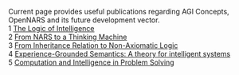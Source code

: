 Current page provides useful publications regarding AGI Concepts, OpenNARS and its future development vector.
<br/>
 1 [The Logic of Intelligence](http://sites.google.com/site/narswang/publications/wang.logic_intelligence.pdf)
<br/>
 2 [From NARS to a Thinking Machine](http://sites.google.com/site/narswang/publications/wang.roadmap.pdf)
<br/>
 3 [From Inheritance Relation to Non-Axiomatic Logic](http://sites.google.com/site/narswang/publications/wang.inheritance_nal.pdf)
<br/>
 4 [Experience-Grounded Semantics: A theory for intelligent systems](http://sites.google.com/site/narswang/publications/wang.semantics.pdf)
<br/>
 5 [Computation and Intelligence in Problem Solving](http://sites.google.com/site/narswang/publications/wang.computation.pdf)
<br/>